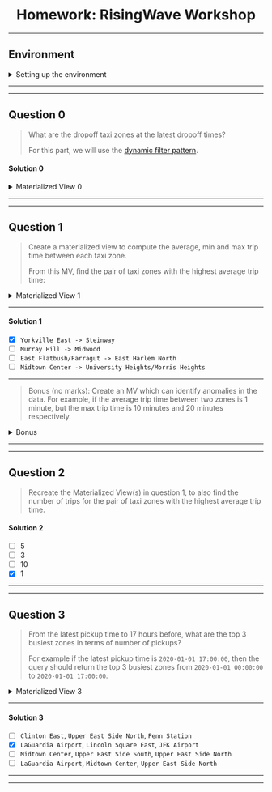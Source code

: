 # <center> Homework: RisingWave Workshop </center>
---

## Environment

<details>
<summary>Setting up the environment</summary>

```bash
# Load the cluster op commands.
source commands.sh
# First, reset the cluster:
clean-cluster
# Start a new cluster
start-cluster
# wait for cluster to start
sleep 5
# Seed historical data instead of real-time data
seed-kafka
# Recreate trip data table
psql -f risingwave-sql/table/trip_data.sql
# Wait for a while for the trip_data table to be populated.
sleep 5
# Check that you have 100K records in the trip_data table
# You may rerun it if the count is not 100K
psql -c "SELECT COUNT(*) FROM trip_data"

```
</details>

---
---

## Question 0

> What are the dropoff taxi zones at the latest dropoff times?
>
> For this part, we will use the [dynamic filter pattern](https://docs.risingwave.com/docs/current/sql-pattern-dynamic-filters/).


#### Solution 0

<details>
<summary>Materialized View 0</summary>

```sql
CREATE MATERIALIZED VIEW latest_dropoff_time AS
    WITH t AS (
        SELECT MAX(tpep_dropoff_datetime) AS latest_dropoff_time
        FROM trip_data
    )
    SELECT taxi_zone.Zone as taxi_zone,         latest_dropoff_time
    FROM t,
            trip_data
    JOIN taxi_zone
        ON trip_data.DOLocationID = taxi_zone.location_id
    WHERE trip_data.tpep_dropoff_datetime = t.latest_dropoff_time;

--    taxi_zone    | latest_dropoff_time
-- ----------------+---------------------
--  Midtown Center | 2022-01-03 17:24:54
-- (1 row)
```
</details>

---
---

## Question 1

> Create a materialized view to compute the average, min and max trip time between each taxi zone.
>
> From this MV, find the pair of taxi zones with the highest average trip time:


<details>
<summary>Materialized View 1</summary>

```sql
CREATE MATERIALIZED VIEW trip_minutes AS
    SELECT
        pickup_zone,
        dropoff_zone,
        round (average_trip_time, 1) AS average_trip_time,
        round (min_trip_time, 1) AS min_trip_time,
        round (max_trip_time, 1) AS max_trip_time,
        total_trips
    FROM (
        SELECT 
            pu_zone.Zone AS pickup_zone,
            do_zone.Zone AS dropoff_zone,
            AVG(
                EXTRACT(HOUR FROM (tpep_dropoff_datetime - tpep_pickup_datetime))*60*60
              + EXTRACT(MINUTE FROM (tpep_dropoff_datetime - tpep_pickup_datetime))
              + EXTRACT(SECOND FROM (tpep_dropoff_datetime - tpep_pickup_datetime))/60
            ) AS average_trip_time,
            MIN(
                EXTRACT(HOUR FROM (tpep_dropoff_datetime - tpep_pickup_datetime))*60*60
              + EXTRACT(MINUTE FROM (tpep_dropoff_datetime - tpep_pickup_datetime))
              + EXTRACT(SECOND FROM (tpep_dropoff_datetime - tpep_pickup_datetime))/60
            ) AS min_trip_time,
            MAX(
                EXTRACT(HOUR FROM (tpep_dropoff_datetime - tpep_pickup_datetime))*60*60
              + EXTRACT(MINUTE FROM (tpep_dropoff_datetime - tpep_pickup_datetime))
              + EXTRACT(SECOND FROM (tpep_dropoff_datetime - tpep_pickup_datetime))/60
            ) AS max_trip_time,
            COUNT(*) AS total_trips
        FROM trip_data
        JOIN taxi_zone as pu_zone
            ON trip_data.PULocationID = pu_zone.location_id
        JOIN taxi_zone as do_zone
            ON trip_data.DOLocationID = do_zone.location_id
        GROUP BY pickup_zone, dropoff_zone
    )
    ORDER BY average_trip_time DESC;
```
</details>

---

#### Solution 1
- [X] `Yorkville East -> Steinway`
- [ ] `Murray Hill -> Midwood`
- [ ] `East Flatbush/Farragut -> East Harlem North`
- [ ] `Midtown Center -> University Heights/Morris Heights`

---

> Bonus (no marks): Create an MV which can identify anomalies in the data. For example, if the average trip time between two zones is 1 minute, but the max trip time is 10 minutes and 20 minutes respectively.

<details>
<summary>Bonus</summary>

```sql
CREATE MATERIALIZED VIEW find_anomalies AS
    SELECT
        pickup_zone,
        dropoff_zone,
        round (average_trip_time, 1) AS average_trip_time,
        round (min_trip_time, 1) AS min_trip_time,
        round (max_trip_time, 1) AS max_trip_time,
        total_trips
    FROM ()
    ;
```
</details>

---
---

## Question 2

> Recreate the Materialized View(s) in question 1, to also find the number of trips for the pair of taxi zones with the highest average trip time.

#### Solution 2
- [ ] 5
- [ ] 3
- [ ] 10
- [x] 1

---
---

## Question 3

> From the latest pickup time to 17 hours before, what are the top 3 busiest zones in terms of number of pickups?
>
> For example if the latest pickup time is `2020-01-01 17:00:00`, then the query should return the top 3 busiest zones from `2020-01-01 00:00:00` to `2020-01-01 17:00:00`.

<details>
<summary>Materialized View 3</summary>

```sql
CREATE MATERIALIZED VIEW busiest_zones AS
    SELECT
        taxi_zone.Zone AS pickup_zone,
        COUNT(*) AS total_pickups
    FROM trip_data
    JOIN taxi_zone
        ON trip_data.PULocationID = taxi_zone.location_id
    WHERE tpep_pickup_datetime > (SELECT MAX(tpep_pickup_datetime) - INTERVAL '17 hours' FROM trip_data)
    GROUP BY pickup_zone
    ORDER BY total_pickups DESC
    LIMIT 5;
```
</details>

---

#### Solution 3
- [ ] `Clinton East`, `Upper East Side North`, `Penn Station`
- [x] `LaGuardia Airport`, `Lincoln Square East`, `JFK Airport`
- [ ] `Midtown Center`, `Upper East Side South`, `Upper East Side North`
- [ ] `LaGuardia Airport`, `Midtown Center`, `Upper East Side North`

---
---